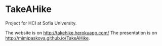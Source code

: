 # TakeAHike

Project for HCI at Sofia University.

The website is on http://takehike.herokuapp.com/
The presentation is on  http://mimipaskova.github.io/TakeAHike.
